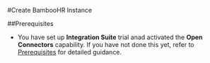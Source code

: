 #Create BambooHR Instance

##Prerequisites 

- You have set up **Integration Suite** trial anad activated the **Open Connectors** capability. If you have not done this yet, refer to [Prerequisites](/exercises/Prerequisites/Prerequisites_for_DEV165.md) for detailed guidance.
